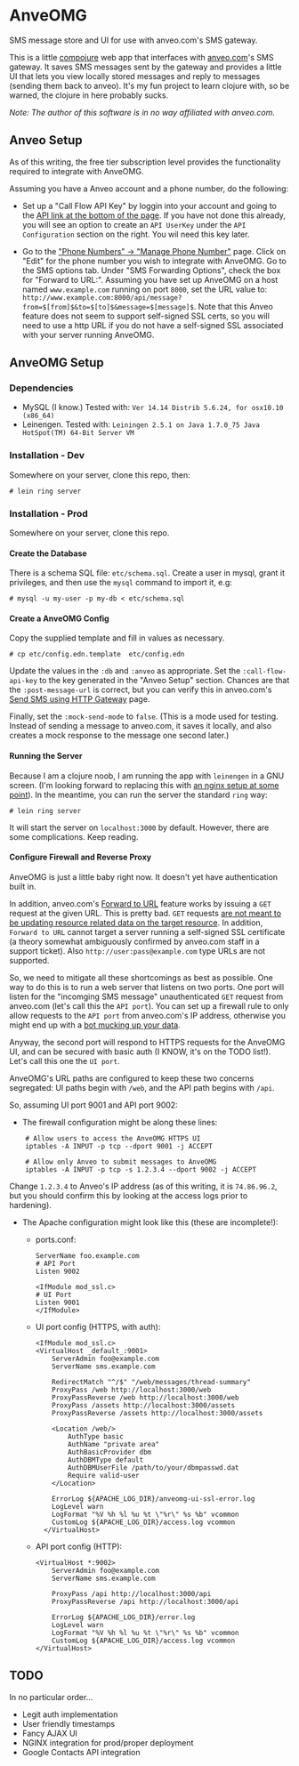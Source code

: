 # AnveOMG

SMS message store and UI for use with anveo.com's SMS gateway.

This is a little [compojure](https://github.com/weavejester/compojure) web app that interfaces with [anveo.com](http://www.anveo.com)'s SMS gateway.  It saves SMS messages sent by the gateway and provides a little UI that lets you view locally stored messages and reply to messages (sending them back to anveo).  It's my fun project to learn clojure with, so be warned, the clojure in here probably sucks.

*Note: The author of this software is in no way affiliated with anveo.com.*

## Anveo Setup

As of this writing, the free tier subscription level provides the functionality required to integrate with AnveOMG.

Assuming you have a Anveo account and a phone number, do the following:

- Set up a "Call Flow API Key" by loggin into your account and going to the [API link at the bottom of the page](https://www.anveo.com/api.asp).  If you have not done this already, you will see an option to create an `API UserKey` under the `API Configuration` section on the right.  You wil need this key later.

- Go to the ["Phone Numbers" -> "Manage Phone Number"](https://www.anveo.com/phonenumbers.asp) page.  Click on "Edit" for the phone number you wish to integrate with AnveOMG.  Go to the SMS options tab.  Under "SMS Forwarding Options", check the box for "Forward to URL:".  Assuming you have set up AnveOMG on a host named `www.example.com` running on port `8000`, set the URL value to: `http://www.example.com:8000/api/message?from=$[from]$&to=$[to]$&message=$[message]$`.  Note that this Anveo feature does not seem to support self-signed SSL certs, so you will need to use a http URL if you do not have a self-signed SSL associated with your server running AnveOMG.


## AnveOMG Setup

### Dependencies

- MySQL (I know.) Tested with:
  `Ver 14.14 Distrib 5.6.24, for osx10.10 (x86_64)`
- Leinengen.  Tested with:
  `Leiningen 2.5.1 on Java 1.7.0_75 Java HotSpot(TM) 64-Bit Server VM`

### Installation - Dev

Somewhere on your server, clone this repo, then:

    # lein ring server

### Installation - Prod

Somewhere on your server, clone this repo.


#### Create the Database

There is a schema SQL file: `etc/schema.sql`.  Create a user in mysql, grant it privileges, and then use the `mysql` command to import it, e.g:

    # mysql -u my-user -p my-db < etc/schema.sql 

#### Create a AnveOMG Config

Copy the supplied template and fill in values as necessary.

    # cp etc/config.edn.template  etc/config.edn
    
Update the values in the `:db` and `:anveo` as appropriate.  Set the `:call-flow-api-key` to the key generated in the "Anveo Setup" section.  Chances are that the `:post-message-url` is correct, but you can verify this in anveo.com's [Send SMS using HTTP Gateway](http://www.anveo.com/api.asp?code=apihelp_sms_send_http&api_type=) page.

Finally, set the `:mock-send-mode` to `false`.  (This is a mode used for testing.  Instead of sending a message to anveo.com, it saves it locally, and also creates a mock response to the message one second later.)

#### Running the Server

Because I am a clojure noob, I am running the app with `leinengen` in a GNU screen.  (I'm looking forward to replacing this with [an nginx setup at some point](https://fitacular.com/blog/clojure/2014/07/14/deploy-clojure-tomcat-nginx/)).  In the meantime, you can run the server the standard `ring` way:

    # lein ring server

It will start the server on `localhost:3000` by default.  However, there are some complications.  Keep reading.

#### Configure Firewall and Reverse Proxy

AnveOMG is just a little baby right now.  It doesn't yet have authentication built in.  

In addition, anveo.com's [Forward to URL](http://www.anveo.com/api.asp?code=apihelp_sms_receive_http&api_type=) feature works by issuing a `GET` request at the given URL.  This is pretty bad.  `GET` requests [are not meant to be updating resource related data on the target resource](http://programmers.stackexchange.com/questions/188860/why-shouldnt-a-get-request-change-data-on-the-server).  In addition, `Forward to URL` cannot target a server running a self-signed SSL certificate (a theory somewhat ambiguously confirmed by anveo.com staff in a support ticket).  Also `http://user:pass@example.com` type URLs are not supported.  

So, we need to mitigate all these shortcomings as best as possible.  One way to do this is to run a web server that listens on two ports.  One port will listen for the "incomging SMS message" unauthenticated `GET` request from anveo.com (let's call this the `API port`). You can set up a firewall rule to only allow requests to the `API port` from anveo.com's IP address, otherwise you might end up with a [bot mucking up your data](http://thedailywtf.com/articles/WellIntentioned-Destruction). 

Anyway, the second port will respond to HTTPS requests for the AnveOMG UI, and can be secured with basic auth (I KNOW, it's on the TODO list!).  Let's call this one the `UI port`.

AnveOMG's URL paths are configured to keep these two concerns segregated:  UI paths begin with `/web`, and the API path begins with `/api`.

So, assuming UI port 9001 and API port 9002:

- The firewall configuration might be along these lines:

```
    # Allow users to access the AnveOMG HTTPS UI
    iptables -A INPUT -p tcp --dport 9001 -j ACCEPT

    # Allow only Anveo to submit messages to AnveOMG
    iptables -A INPUT -p tcp -s 1.2.3.4 --dport 9002 -j ACCEPT
```

Change `1.2.3.4` to Anveo's IP address (as of this writing, it is `74.86.96.2`, but you should confirm this by looking at the access logs prior to hardening).

- The Apache configuration might look like this (these are incomplete!):
  - ports.conf:
  
    ```
    ServerName foo.example.com
    # API Port
    Listen 9002

    <IfModule mod_ssl.c>
    # UI Port
    Listen 9001
    </IfModule>
    ```
  
  - UI port config (HTTPS, with auth):

    ```
    <IfModule mod_ssl.c>
    <VirtualHost _default_:9001>
        ServerAdmin foo@example.com
        ServerName sms.example.com

        RedirectMatch "^/$" "/web/messages/thread-summary"
        ProxyPass /web http://localhost:3000/web
        ProxyPassReverse /web http://localhost:3000/web
        ProxyPass /assets http://localhost:3000/assets
        ProxyPassReverse /assets http://localhost:3000/assets

        <Location /web/>
            AuthType basic
            AuthName "private area"
            AuthBasicProvider dbm
            AuthDBMType default
            AuthDBMUserFile /path/to/your/dbmpasswd.dat
            Require valid-user
        </Location>

        ErrorLog ${APACHE_LOG_DIR}/anveomg-ui-ssl-error.log
        LogLevel warn
        LogFormat "%V %h %l %u %t \"%r\" %s %b" vcommon
        CustomLog ${APACHE_LOG_DIR}/access.log vcommon 
      </VirtualHost>

    ```

  - API port config (HTTP):

    ```
    <VirtualHost *:9002>
        ServerAdmin foo@example.com
        ServerName sms.example.com

        ProxyPass /api http://localhost:3000/api
        ProxyPassReverse /api http://localhost:3000/api

        ErrorLog ${APACHE_LOG_DIR}/error.log
        LogLevel warn
        LogFormat "%V %h %l %u %t \"%r\" %s %b" vcommon
        CustomLog ${APACHE_LOG_DIR}/access.log vcommon
    </VirtualHost>
    ```

## TODO

In no particular order...

- Legit auth implementation
- User friendly timestamps
- Fancy AJAX UI
- NGINX integration for prod/proper deployment
- Google Contacts API integration